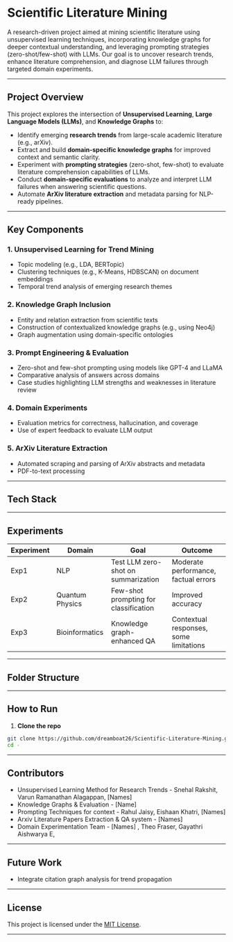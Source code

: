 # Scientific Literature Mining 

A research-driven project aimed at mining scientific literature using unsupervised learning techniques, incorporating knowledge graphs for deeper contextual understanding, and leveraging prompting strategies (zero-shot/few-shot) with LLMs. Our goal is to uncover research trends, enhance literature comprehension, and diagnose LLM failures through targeted domain experiments.

---

## Project Overview

This project explores the intersection of **Unsupervised Learning**, **Large Language Models (LLMs)**, and **Knowledge Graphs** to:

- Identify emerging **research trends** from large-scale academic literature (e.g., arXiv).
- Extract and build **domain-specific knowledge graphs** for improved context and semantic clarity.
- Experiment with **prompting strategies** (zero-shot, few-shot) to evaluate literature comprehension capabilities of LLMs.
- Conduct **domain-specific evaluations** to analyze and interpret LLM failures when answering scientific questions.
- Automate **ArXiv literature extraction** and metadata parsing for NLP-ready pipelines.

---

## Key Components

### 1. Unsupervised Learning for Trend Mining
- Topic modeling (e.g., LDA, BERTopic)
- Clustering techniques (e.g., K-Means, HDBSCAN) on document embeddings
- Temporal trend analysis of emerging research themes

### 2. Knowledge Graph Inclusion
- Entity and relation extraction from scientific texts
- Construction of contextualized knowledge graphs (e.g., using Neo4j)
- Graph augmentation using domain-specific ontologies

### 3. Prompt Engineering & Evaluation
- Zero-shot and few-shot prompting using models like GPT-4 and LLaMA
- Comparative analysis of answers across domains
- Case studies highlighting LLM strengths and weaknesses in literature review

### 4. Domain Experiments
- Evaluation metrics for correctness, hallucination, and coverage
- Use of expert feedback to evaluate LLM output

### 5. ArXiv Literature Extraction
- Automated scraping and parsing of ArXiv abstracts and metadata
- PDF-to-text processing 

---

## Tech Stack


---

## Experiments

| Experiment | Domain          | Goal                                | Outcome                              |
|-----------|------------------|-------------------------------------|--------------------------------------|
| Exp1      | NLP              | Test LLM zero-shot on summarization | Moderate performance, factual errors |
| Exp2      | Quantum Physics  | Few-shot prompting for classification | Improved accuracy                  |
| Exp3      | Bioinformatics   | Knowledge graph-enhanced QA         | Contextual responses, some limitations |

---

## Folder Structure

---

## How to Run

1. **Clone the repo**
```bash
git clone https://github.com/dreamboat26/Scientific-Literature-Mining.git
cd -
```

---

## Contributors

- Unsupervised Learning Method for Research Trends - Snehal Rakshit, Varun Ramanathan Alagappan, [Names]
- Knowledge Graphs & Evaluation - [Name] 
- Prompting Techniques for context - Rahul Jaisy, Eishaan Khatri, [Names]
- Arxiv Literature Papers Extraction & QA system - [Names]
- Domain Experimentation Team - [Names] , Theo Fraser, Gayathri Aishwarya E, 

---

## Future Work

- Integrate citation graph analysis for trend propagation

---

## License

This project is licensed under the [MIT License](LICENSE).

---
